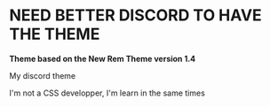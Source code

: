 # NEED BETTER DISCORD TO HAVE THE THEME
**Theme based on the New Rem Theme version 1.4**

My discord theme

I'm not a CSS developper, I'm learn in the same times
